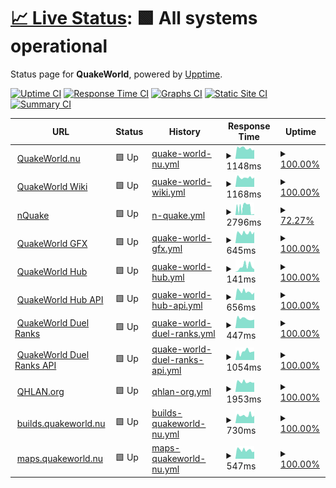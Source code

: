 # [📈 Live Status](https://status.quakeworld.nu): <!--live status--> **🟩 All systems operational**

Status page for **QuakeWorld**, powered by [Upptime](https://github.com/upptime/upptime).

[![Uptime CI](https://github.com/quakeworldnu/status.quakeworld.nu/workflows/Uptime%20CI/badge.svg)](https://github.com/quakeworldnu/status.quakeworld.nu/actions?query=workflow%3A%22Uptime+CI%22)
[![Response Time CI](https://github.com/quakeworldnu/status.quakeworld.nu/workflows/Response%20Time%20CI/badge.svg)](https://github.com/quakeworldnu/status.quakeworld.nu/actions?query=workflow%3A%22Response+Time+CI%22)
[![Graphs CI](https://github.com/quakeworldnu/status.quakeworld.nu/workflows/Graphs%20CI/badge.svg)](https://github.com/quakeworldnu/status.quakeworld.nu/actions?query=workflow%3A%22Graphs+CI%22)
[![Static Site CI](https://github.com/quakeworldnu/status.quakeworld.nu/workflows/Static%20Site%20CI/badge.svg)](https://github.com/quakeworldnu/status.quakeworld.nu/actions?query=workflow%3A%22Static+Site+CI%22)
[![Summary CI](https://github.com/quakeworldnu/status.quakeworld.nu/workflows/Summary%20CI/badge.svg)](https://github.com/quakeworldnu/status.quakeworld.nu/actions?query=workflow%3A%22Summary+CI%22)

<!--start: status pages-->
<!-- This summary is generated by Upptime (https://github.com/upptime/upptime) -->
<!-- Do not edit this manually, your changes will be overwritten -->
<!-- prettier-ignore -->
| URL | Status | History | Response Time | Uptime |
| --- | ------ | ------- | ------------- | ------ |
| <img alt="" src="https://icons.duckduckgo.com/ip3/www.quakeworld.nu.ico" height="13"> [QuakeWorld.nu](https://www.quakeworld.nu) | 🟩 Up | [quake-world-nu.yml](https://github.com/quakeworldnu/status.quakeworld.nu/commits/HEAD/history/quake-world-nu.yml) | <details><summary><img alt="Response time graph" src="./graphs/quake-world-nu/response-time-week.png" height="20"> 1148ms</summary><br><a href="https://status.quakeworld.nu/history/quake-world-nu"><img alt="Response time 1227" src="https://img.shields.io/endpoint?url=https%3A%2F%2Fraw.githubusercontent.com%2Fquakeworldnu%2Fstatus.quakeworld.nu%2FHEAD%2Fapi%2Fquake-world-nu%2Fresponse-time.json"></a><br><a href="https://status.quakeworld.nu/history/quake-world-nu"><img alt="24-hour response time 977" src="https://img.shields.io/endpoint?url=https%3A%2F%2Fraw.githubusercontent.com%2Fquakeworldnu%2Fstatus.quakeworld.nu%2FHEAD%2Fapi%2Fquake-world-nu%2Fresponse-time-day.json"></a><br><a href="https://status.quakeworld.nu/history/quake-world-nu"><img alt="7-day response time 1148" src="https://img.shields.io/endpoint?url=https%3A%2F%2Fraw.githubusercontent.com%2Fquakeworldnu%2Fstatus.quakeworld.nu%2FHEAD%2Fapi%2Fquake-world-nu%2Fresponse-time-week.json"></a><br><a href="https://status.quakeworld.nu/history/quake-world-nu"><img alt="30-day response time 1188" src="https://img.shields.io/endpoint?url=https%3A%2F%2Fraw.githubusercontent.com%2Fquakeworldnu%2Fstatus.quakeworld.nu%2FHEAD%2Fapi%2Fquake-world-nu%2Fresponse-time-month.json"></a><br><a href="https://status.quakeworld.nu/history/quake-world-nu"><img alt="1-year response time 1227" src="https://img.shields.io/endpoint?url=https%3A%2F%2Fraw.githubusercontent.com%2Fquakeworldnu%2Fstatus.quakeworld.nu%2FHEAD%2Fapi%2Fquake-world-nu%2Fresponse-time-year.json"></a></details> | <details><summary><a href="https://status.quakeworld.nu/history/quake-world-nu">100.00%</a></summary><a href="https://status.quakeworld.nu/history/quake-world-nu"><img alt="All-time uptime 100.00%" src="https://img.shields.io/endpoint?url=https%3A%2F%2Fraw.githubusercontent.com%2Fquakeworldnu%2Fstatus.quakeworld.nu%2FHEAD%2Fapi%2Fquake-world-nu%2Fuptime.json"></a><br><a href="https://status.quakeworld.nu/history/quake-world-nu"><img alt="24-hour uptime 100.00%" src="https://img.shields.io/endpoint?url=https%3A%2F%2Fraw.githubusercontent.com%2Fquakeworldnu%2Fstatus.quakeworld.nu%2FHEAD%2Fapi%2Fquake-world-nu%2Fuptime-day.json"></a><br><a href="https://status.quakeworld.nu/history/quake-world-nu"><img alt="7-day uptime 100.00%" src="https://img.shields.io/endpoint?url=https%3A%2F%2Fraw.githubusercontent.com%2Fquakeworldnu%2Fstatus.quakeworld.nu%2FHEAD%2Fapi%2Fquake-world-nu%2Fuptime-week.json"></a><br><a href="https://status.quakeworld.nu/history/quake-world-nu"><img alt="30-day uptime 100.00%" src="https://img.shields.io/endpoint?url=https%3A%2F%2Fraw.githubusercontent.com%2Fquakeworldnu%2Fstatus.quakeworld.nu%2FHEAD%2Fapi%2Fquake-world-nu%2Fuptime-month.json"></a><br><a href="https://status.quakeworld.nu/history/quake-world-nu"><img alt="1-year uptime 100.00%" src="https://img.shields.io/endpoint?url=https%3A%2F%2Fraw.githubusercontent.com%2Fquakeworldnu%2Fstatus.quakeworld.nu%2FHEAD%2Fapi%2Fquake-world-nu%2Fuptime-year.json"></a></details>
| <img alt="" src="https://icons.duckduckgo.com/ip3/www.quakeworld.nu.ico" height="13"> [QuakeWorld Wiki](https://www.quakeworld.nu/wiki/Overview) | 🟩 Up | [quake-world-wiki.yml](https://github.com/quakeworldnu/status.quakeworld.nu/commits/HEAD/history/quake-world-wiki.yml) | <details><summary><img alt="Response time graph" src="./graphs/quake-world-wiki/response-time-week.png" height="20"> 1168ms</summary><br><a href="https://status.quakeworld.nu/history/quake-world-wiki"><img alt="Response time 1114" src="https://img.shields.io/endpoint?url=https%3A%2F%2Fraw.githubusercontent.com%2Fquakeworldnu%2Fstatus.quakeworld.nu%2FHEAD%2Fapi%2Fquake-world-wiki%2Fresponse-time.json"></a><br><a href="https://status.quakeworld.nu/history/quake-world-wiki"><img alt="24-hour response time 1182" src="https://img.shields.io/endpoint?url=https%3A%2F%2Fraw.githubusercontent.com%2Fquakeworldnu%2Fstatus.quakeworld.nu%2FHEAD%2Fapi%2Fquake-world-wiki%2Fresponse-time-day.json"></a><br><a href="https://status.quakeworld.nu/history/quake-world-wiki"><img alt="7-day response time 1168" src="https://img.shields.io/endpoint?url=https%3A%2F%2Fraw.githubusercontent.com%2Fquakeworldnu%2Fstatus.quakeworld.nu%2FHEAD%2Fapi%2Fquake-world-wiki%2Fresponse-time-week.json"></a><br><a href="https://status.quakeworld.nu/history/quake-world-wiki"><img alt="30-day response time 1110" src="https://img.shields.io/endpoint?url=https%3A%2F%2Fraw.githubusercontent.com%2Fquakeworldnu%2Fstatus.quakeworld.nu%2FHEAD%2Fapi%2Fquake-world-wiki%2Fresponse-time-month.json"></a><br><a href="https://status.quakeworld.nu/history/quake-world-wiki"><img alt="1-year response time 1114" src="https://img.shields.io/endpoint?url=https%3A%2F%2Fraw.githubusercontent.com%2Fquakeworldnu%2Fstatus.quakeworld.nu%2FHEAD%2Fapi%2Fquake-world-wiki%2Fresponse-time-year.json"></a></details> | <details><summary><a href="https://status.quakeworld.nu/history/quake-world-wiki">100.00%</a></summary><a href="https://status.quakeworld.nu/history/quake-world-wiki"><img alt="All-time uptime 100.00%" src="https://img.shields.io/endpoint?url=https%3A%2F%2Fraw.githubusercontent.com%2Fquakeworldnu%2Fstatus.quakeworld.nu%2FHEAD%2Fapi%2Fquake-world-wiki%2Fuptime.json"></a><br><a href="https://status.quakeworld.nu/history/quake-world-wiki"><img alt="24-hour uptime 100.00%" src="https://img.shields.io/endpoint?url=https%3A%2F%2Fraw.githubusercontent.com%2Fquakeworldnu%2Fstatus.quakeworld.nu%2FHEAD%2Fapi%2Fquake-world-wiki%2Fuptime-day.json"></a><br><a href="https://status.quakeworld.nu/history/quake-world-wiki"><img alt="7-day uptime 100.00%" src="https://img.shields.io/endpoint?url=https%3A%2F%2Fraw.githubusercontent.com%2Fquakeworldnu%2Fstatus.quakeworld.nu%2FHEAD%2Fapi%2Fquake-world-wiki%2Fuptime-week.json"></a><br><a href="https://status.quakeworld.nu/history/quake-world-wiki"><img alt="30-day uptime 100.00%" src="https://img.shields.io/endpoint?url=https%3A%2F%2Fraw.githubusercontent.com%2Fquakeworldnu%2Fstatus.quakeworld.nu%2FHEAD%2Fapi%2Fquake-world-wiki%2Fuptime-month.json"></a><br><a href="https://status.quakeworld.nu/history/quake-world-wiki"><img alt="1-year uptime 100.00%" src="https://img.shields.io/endpoint?url=https%3A%2F%2Fraw.githubusercontent.com%2Fquakeworldnu%2Fstatus.quakeworld.nu%2FHEAD%2Fapi%2Fquake-world-wiki%2Fuptime-year.json"></a></details>
| <img alt="" src="https://icons.duckduckgo.com/ip3/www.nquake.com.ico" height="13"> [nQuake](https://www.nquake.com) | 🟩 Up | [n-quake.yml](https://github.com/quakeworldnu/status.quakeworld.nu/commits/HEAD/history/n-quake.yml) | <details><summary><img alt="Response time graph" src="./graphs/n-quake/response-time-week.png" height="20"> 2796ms</summary><br><a href="https://status.quakeworld.nu/history/n-quake"><img alt="Response time 2796" src="https://img.shields.io/endpoint?url=https%3A%2F%2Fraw.githubusercontent.com%2Fquakeworldnu%2Fstatus.quakeworld.nu%2FHEAD%2Fapi%2Fn-quake%2Fresponse-time.json"></a><br><a href="https://status.quakeworld.nu/history/n-quake"><img alt="24-hour response time 2218" src="https://img.shields.io/endpoint?url=https%3A%2F%2Fraw.githubusercontent.com%2Fquakeworldnu%2Fstatus.quakeworld.nu%2FHEAD%2Fapi%2Fn-quake%2Fresponse-time-day.json"></a><br><a href="https://status.quakeworld.nu/history/n-quake"><img alt="7-day response time 2796" src="https://img.shields.io/endpoint?url=https%3A%2F%2Fraw.githubusercontent.com%2Fquakeworldnu%2Fstatus.quakeworld.nu%2FHEAD%2Fapi%2Fn-quake%2Fresponse-time-week.json"></a><br><a href="https://status.quakeworld.nu/history/n-quake"><img alt="30-day response time 2796" src="https://img.shields.io/endpoint?url=https%3A%2F%2Fraw.githubusercontent.com%2Fquakeworldnu%2Fstatus.quakeworld.nu%2FHEAD%2Fapi%2Fn-quake%2Fresponse-time-month.json"></a><br><a href="https://status.quakeworld.nu/history/n-quake"><img alt="1-year response time 2796" src="https://img.shields.io/endpoint?url=https%3A%2F%2Fraw.githubusercontent.com%2Fquakeworldnu%2Fstatus.quakeworld.nu%2FHEAD%2Fapi%2Fn-quake%2Fresponse-time-year.json"></a></details> | <details><summary><a href="https://status.quakeworld.nu/history/n-quake">72.27%</a></summary><a href="https://status.quakeworld.nu/history/n-quake"><img alt="All-time uptime 72.27%" src="https://img.shields.io/endpoint?url=https%3A%2F%2Fraw.githubusercontent.com%2Fquakeworldnu%2Fstatus.quakeworld.nu%2FHEAD%2Fapi%2Fn-quake%2Fuptime.json"></a><br><a href="https://status.quakeworld.nu/history/n-quake"><img alt="24-hour uptime 74.49%" src="https://img.shields.io/endpoint?url=https%3A%2F%2Fraw.githubusercontent.com%2Fquakeworldnu%2Fstatus.quakeworld.nu%2FHEAD%2Fapi%2Fn-quake%2Fuptime-day.json"></a><br><a href="https://status.quakeworld.nu/history/n-quake"><img alt="7-day uptime 72.27%" src="https://img.shields.io/endpoint?url=https%3A%2F%2Fraw.githubusercontent.com%2Fquakeworldnu%2Fstatus.quakeworld.nu%2FHEAD%2Fapi%2Fn-quake%2Fuptime-week.json"></a><br><a href="https://status.quakeworld.nu/history/n-quake"><img alt="30-day uptime 72.27%" src="https://img.shields.io/endpoint?url=https%3A%2F%2Fraw.githubusercontent.com%2Fquakeworldnu%2Fstatus.quakeworld.nu%2FHEAD%2Fapi%2Fn-quake%2Fuptime-month.json"></a><br><a href="https://status.quakeworld.nu/history/n-quake"><img alt="1-year uptime 72.27%" src="https://img.shields.io/endpoint?url=https%3A%2F%2Fraw.githubusercontent.com%2Fquakeworldnu%2Fstatus.quakeworld.nu%2FHEAD%2Fapi%2Fn-quake%2Fuptime-year.json"></a></details>
| <img alt="" src="https://icons.duckduckgo.com/ip3/gfx.quakeworld.nu.ico" height="13"> [QuakeWorld GFX](https://gfx.quakeworld.nu) | 🟩 Up | [quake-world-gfx.yml](https://github.com/quakeworldnu/status.quakeworld.nu/commits/HEAD/history/quake-world-gfx.yml) | <details><summary><img alt="Response time graph" src="./graphs/quake-world-gfx/response-time-week.png" height="20"> 645ms</summary><br><a href="https://status.quakeworld.nu/history/quake-world-gfx"><img alt="Response time 666" src="https://img.shields.io/endpoint?url=https%3A%2F%2Fraw.githubusercontent.com%2Fquakeworldnu%2Fstatus.quakeworld.nu%2FHEAD%2Fapi%2Fquake-world-gfx%2Fresponse-time.json"></a><br><a href="https://status.quakeworld.nu/history/quake-world-gfx"><img alt="24-hour response time 707" src="https://img.shields.io/endpoint?url=https%3A%2F%2Fraw.githubusercontent.com%2Fquakeworldnu%2Fstatus.quakeworld.nu%2FHEAD%2Fapi%2Fquake-world-gfx%2Fresponse-time-day.json"></a><br><a href="https://status.quakeworld.nu/history/quake-world-gfx"><img alt="7-day response time 645" src="https://img.shields.io/endpoint?url=https%3A%2F%2Fraw.githubusercontent.com%2Fquakeworldnu%2Fstatus.quakeworld.nu%2FHEAD%2Fapi%2Fquake-world-gfx%2Fresponse-time-week.json"></a><br><a href="https://status.quakeworld.nu/history/quake-world-gfx"><img alt="30-day response time 634" src="https://img.shields.io/endpoint?url=https%3A%2F%2Fraw.githubusercontent.com%2Fquakeworldnu%2Fstatus.quakeworld.nu%2FHEAD%2Fapi%2Fquake-world-gfx%2Fresponse-time-month.json"></a><br><a href="https://status.quakeworld.nu/history/quake-world-gfx"><img alt="1-year response time 666" src="https://img.shields.io/endpoint?url=https%3A%2F%2Fraw.githubusercontent.com%2Fquakeworldnu%2Fstatus.quakeworld.nu%2FHEAD%2Fapi%2Fquake-world-gfx%2Fresponse-time-year.json"></a></details> | <details><summary><a href="https://status.quakeworld.nu/history/quake-world-gfx">100.00%</a></summary><a href="https://status.quakeworld.nu/history/quake-world-gfx"><img alt="All-time uptime 100.00%" src="https://img.shields.io/endpoint?url=https%3A%2F%2Fraw.githubusercontent.com%2Fquakeworldnu%2Fstatus.quakeworld.nu%2FHEAD%2Fapi%2Fquake-world-gfx%2Fuptime.json"></a><br><a href="https://status.quakeworld.nu/history/quake-world-gfx"><img alt="24-hour uptime 100.00%" src="https://img.shields.io/endpoint?url=https%3A%2F%2Fraw.githubusercontent.com%2Fquakeworldnu%2Fstatus.quakeworld.nu%2FHEAD%2Fapi%2Fquake-world-gfx%2Fuptime-day.json"></a><br><a href="https://status.quakeworld.nu/history/quake-world-gfx"><img alt="7-day uptime 100.00%" src="https://img.shields.io/endpoint?url=https%3A%2F%2Fraw.githubusercontent.com%2Fquakeworldnu%2Fstatus.quakeworld.nu%2FHEAD%2Fapi%2Fquake-world-gfx%2Fuptime-week.json"></a><br><a href="https://status.quakeworld.nu/history/quake-world-gfx"><img alt="30-day uptime 100.00%" src="https://img.shields.io/endpoint?url=https%3A%2F%2Fraw.githubusercontent.com%2Fquakeworldnu%2Fstatus.quakeworld.nu%2FHEAD%2Fapi%2Fquake-world-gfx%2Fuptime-month.json"></a><br><a href="https://status.quakeworld.nu/history/quake-world-gfx"><img alt="1-year uptime 100.00%" src="https://img.shields.io/endpoint?url=https%3A%2F%2Fraw.githubusercontent.com%2Fquakeworldnu%2Fstatus.quakeworld.nu%2FHEAD%2Fapi%2Fquake-world-gfx%2Fuptime-year.json"></a></details>
| <img alt="" src="https://icons.duckduckgo.com/ip3/hub.quakeworld.nu.ico" height="13"> [QuakeWorld Hub](https://hub.quakeworld.nu) | 🟩 Up | [quake-world-hub.yml](https://github.com/quakeworldnu/status.quakeworld.nu/commits/HEAD/history/quake-world-hub.yml) | <details><summary><img alt="Response time graph" src="./graphs/quake-world-hub/response-time-week.png" height="20"> 141ms</summary><br><a href="https://status.quakeworld.nu/history/quake-world-hub"><img alt="Response time 131" src="https://img.shields.io/endpoint?url=https%3A%2F%2Fraw.githubusercontent.com%2Fquakeworldnu%2Fstatus.quakeworld.nu%2FHEAD%2Fapi%2Fquake-world-hub%2Fresponse-time.json"></a><br><a href="https://status.quakeworld.nu/history/quake-world-hub"><img alt="24-hour response time 68" src="https://img.shields.io/endpoint?url=https%3A%2F%2Fraw.githubusercontent.com%2Fquakeworldnu%2Fstatus.quakeworld.nu%2FHEAD%2Fapi%2Fquake-world-hub%2Fresponse-time-day.json"></a><br><a href="https://status.quakeworld.nu/history/quake-world-hub"><img alt="7-day response time 141" src="https://img.shields.io/endpoint?url=https%3A%2F%2Fraw.githubusercontent.com%2Fquakeworldnu%2Fstatus.quakeworld.nu%2FHEAD%2Fapi%2Fquake-world-hub%2Fresponse-time-week.json"></a><br><a href="https://status.quakeworld.nu/history/quake-world-hub"><img alt="30-day response time 135" src="https://img.shields.io/endpoint?url=https%3A%2F%2Fraw.githubusercontent.com%2Fquakeworldnu%2Fstatus.quakeworld.nu%2FHEAD%2Fapi%2Fquake-world-hub%2Fresponse-time-month.json"></a><br><a href="https://status.quakeworld.nu/history/quake-world-hub"><img alt="1-year response time 131" src="https://img.shields.io/endpoint?url=https%3A%2F%2Fraw.githubusercontent.com%2Fquakeworldnu%2Fstatus.quakeworld.nu%2FHEAD%2Fapi%2Fquake-world-hub%2Fresponse-time-year.json"></a></details> | <details><summary><a href="https://status.quakeworld.nu/history/quake-world-hub">100.00%</a></summary><a href="https://status.quakeworld.nu/history/quake-world-hub"><img alt="All-time uptime 100.00%" src="https://img.shields.io/endpoint?url=https%3A%2F%2Fraw.githubusercontent.com%2Fquakeworldnu%2Fstatus.quakeworld.nu%2FHEAD%2Fapi%2Fquake-world-hub%2Fuptime.json"></a><br><a href="https://status.quakeworld.nu/history/quake-world-hub"><img alt="24-hour uptime 100.00%" src="https://img.shields.io/endpoint?url=https%3A%2F%2Fraw.githubusercontent.com%2Fquakeworldnu%2Fstatus.quakeworld.nu%2FHEAD%2Fapi%2Fquake-world-hub%2Fuptime-day.json"></a><br><a href="https://status.quakeworld.nu/history/quake-world-hub"><img alt="7-day uptime 100.00%" src="https://img.shields.io/endpoint?url=https%3A%2F%2Fraw.githubusercontent.com%2Fquakeworldnu%2Fstatus.quakeworld.nu%2FHEAD%2Fapi%2Fquake-world-hub%2Fuptime-week.json"></a><br><a href="https://status.quakeworld.nu/history/quake-world-hub"><img alt="30-day uptime 100.00%" src="https://img.shields.io/endpoint?url=https%3A%2F%2Fraw.githubusercontent.com%2Fquakeworldnu%2Fstatus.quakeworld.nu%2FHEAD%2Fapi%2Fquake-world-hub%2Fuptime-month.json"></a><br><a href="https://status.quakeworld.nu/history/quake-world-hub"><img alt="1-year uptime 100.00%" src="https://img.shields.io/endpoint?url=https%3A%2F%2Fraw.githubusercontent.com%2Fquakeworldnu%2Fstatus.quakeworld.nu%2FHEAD%2Fapi%2Fquake-world-hub%2Fuptime-year.json"></a></details>
| <img alt="" src="https://icons.duckduckgo.com/ip3/hubapi.quakeworld.nu.ico" height="13"> [QuakeWorld Hub API](https://hubapi.quakeworld.nu/v2/servers/mvdsv) | 🟩 Up | [quake-world-hub-api.yml](https://github.com/quakeworldnu/status.quakeworld.nu/commits/HEAD/history/quake-world-hub-api.yml) | <details><summary><img alt="Response time graph" src="./graphs/quake-world-hub-api/response-time-week.png" height="20"> 656ms</summary><br><a href="https://status.quakeworld.nu/history/quake-world-hub-api"><img alt="Response time 718" src="https://img.shields.io/endpoint?url=https%3A%2F%2Fraw.githubusercontent.com%2Fquakeworldnu%2Fstatus.quakeworld.nu%2FHEAD%2Fapi%2Fquake-world-hub-api%2Fresponse-time.json"></a><br><a href="https://status.quakeworld.nu/history/quake-world-hub-api"><img alt="24-hour response time 580" src="https://img.shields.io/endpoint?url=https%3A%2F%2Fraw.githubusercontent.com%2Fquakeworldnu%2Fstatus.quakeworld.nu%2FHEAD%2Fapi%2Fquake-world-hub-api%2Fresponse-time-day.json"></a><br><a href="https://status.quakeworld.nu/history/quake-world-hub-api"><img alt="7-day response time 656" src="https://img.shields.io/endpoint?url=https%3A%2F%2Fraw.githubusercontent.com%2Fquakeworldnu%2Fstatus.quakeworld.nu%2FHEAD%2Fapi%2Fquake-world-hub-api%2Fresponse-time-week.json"></a><br><a href="https://status.quakeworld.nu/history/quake-world-hub-api"><img alt="30-day response time 667" src="https://img.shields.io/endpoint?url=https%3A%2F%2Fraw.githubusercontent.com%2Fquakeworldnu%2Fstatus.quakeworld.nu%2FHEAD%2Fapi%2Fquake-world-hub-api%2Fresponse-time-month.json"></a><br><a href="https://status.quakeworld.nu/history/quake-world-hub-api"><img alt="1-year response time 718" src="https://img.shields.io/endpoint?url=https%3A%2F%2Fraw.githubusercontent.com%2Fquakeworldnu%2Fstatus.quakeworld.nu%2FHEAD%2Fapi%2Fquake-world-hub-api%2Fresponse-time-year.json"></a></details> | <details><summary><a href="https://status.quakeworld.nu/history/quake-world-hub-api">100.00%</a></summary><a href="https://status.quakeworld.nu/history/quake-world-hub-api"><img alt="All-time uptime 99.95%" src="https://img.shields.io/endpoint?url=https%3A%2F%2Fraw.githubusercontent.com%2Fquakeworldnu%2Fstatus.quakeworld.nu%2FHEAD%2Fapi%2Fquake-world-hub-api%2Fuptime.json"></a><br><a href="https://status.quakeworld.nu/history/quake-world-hub-api"><img alt="24-hour uptime 100.00%" src="https://img.shields.io/endpoint?url=https%3A%2F%2Fraw.githubusercontent.com%2Fquakeworldnu%2Fstatus.quakeworld.nu%2FHEAD%2Fapi%2Fquake-world-hub-api%2Fuptime-day.json"></a><br><a href="https://status.quakeworld.nu/history/quake-world-hub-api"><img alt="7-day uptime 100.00%" src="https://img.shields.io/endpoint?url=https%3A%2F%2Fraw.githubusercontent.com%2Fquakeworldnu%2Fstatus.quakeworld.nu%2FHEAD%2Fapi%2Fquake-world-hub-api%2Fuptime-week.json"></a><br><a href="https://status.quakeworld.nu/history/quake-world-hub-api"><img alt="30-day uptime 100.00%" src="https://img.shields.io/endpoint?url=https%3A%2F%2Fraw.githubusercontent.com%2Fquakeworldnu%2Fstatus.quakeworld.nu%2FHEAD%2Fapi%2Fquake-world-hub-api%2Fuptime-month.json"></a><br><a href="https://status.quakeworld.nu/history/quake-world-hub-api"><img alt="1-year uptime 99.95%" src="https://img.shields.io/endpoint?url=https%3A%2F%2Fraw.githubusercontent.com%2Fquakeworldnu%2Fstatus.quakeworld.nu%2FHEAD%2Fapi%2Fquake-world-hub-api%2Fuptime-year.json"></a></details>
| <img alt="" src="https://icons.duckduckgo.com/ip3/www.qwranks.com.ico" height="13"> [QuakeWorld Duel Ranks](https://www.qwranks.com) | 🟩 Up | [quake-world-duel-ranks.yml](https://github.com/quakeworldnu/status.quakeworld.nu/commits/HEAD/history/quake-world-duel-ranks.yml) | <details><summary><img alt="Response time graph" src="./graphs/quake-world-duel-ranks/response-time-week.png" height="20"> 447ms</summary><br><a href="https://status.quakeworld.nu/history/quake-world-duel-ranks"><img alt="Response time 477" src="https://img.shields.io/endpoint?url=https%3A%2F%2Fraw.githubusercontent.com%2Fquakeworldnu%2Fstatus.quakeworld.nu%2FHEAD%2Fapi%2Fquake-world-duel-ranks%2Fresponse-time.json"></a><br><a href="https://status.quakeworld.nu/history/quake-world-duel-ranks"><img alt="24-hour response time 400" src="https://img.shields.io/endpoint?url=https%3A%2F%2Fraw.githubusercontent.com%2Fquakeworldnu%2Fstatus.quakeworld.nu%2FHEAD%2Fapi%2Fquake-world-duel-ranks%2Fresponse-time-day.json"></a><br><a href="https://status.quakeworld.nu/history/quake-world-duel-ranks"><img alt="7-day response time 447" src="https://img.shields.io/endpoint?url=https%3A%2F%2Fraw.githubusercontent.com%2Fquakeworldnu%2Fstatus.quakeworld.nu%2FHEAD%2Fapi%2Fquake-world-duel-ranks%2Fresponse-time-week.json"></a><br><a href="https://status.quakeworld.nu/history/quake-world-duel-ranks"><img alt="30-day response time 465" src="https://img.shields.io/endpoint?url=https%3A%2F%2Fraw.githubusercontent.com%2Fquakeworldnu%2Fstatus.quakeworld.nu%2FHEAD%2Fapi%2Fquake-world-duel-ranks%2Fresponse-time-month.json"></a><br><a href="https://status.quakeworld.nu/history/quake-world-duel-ranks"><img alt="1-year response time 477" src="https://img.shields.io/endpoint?url=https%3A%2F%2Fraw.githubusercontent.com%2Fquakeworldnu%2Fstatus.quakeworld.nu%2FHEAD%2Fapi%2Fquake-world-duel-ranks%2Fresponse-time-year.json"></a></details> | <details><summary><a href="https://status.quakeworld.nu/history/quake-world-duel-ranks">100.00%</a></summary><a href="https://status.quakeworld.nu/history/quake-world-duel-ranks"><img alt="All-time uptime 99.95%" src="https://img.shields.io/endpoint?url=https%3A%2F%2Fraw.githubusercontent.com%2Fquakeworldnu%2Fstatus.quakeworld.nu%2FHEAD%2Fapi%2Fquake-world-duel-ranks%2Fuptime.json"></a><br><a href="https://status.quakeworld.nu/history/quake-world-duel-ranks"><img alt="24-hour uptime 100.00%" src="https://img.shields.io/endpoint?url=https%3A%2F%2Fraw.githubusercontent.com%2Fquakeworldnu%2Fstatus.quakeworld.nu%2FHEAD%2Fapi%2Fquake-world-duel-ranks%2Fuptime-day.json"></a><br><a href="https://status.quakeworld.nu/history/quake-world-duel-ranks"><img alt="7-day uptime 100.00%" src="https://img.shields.io/endpoint?url=https%3A%2F%2Fraw.githubusercontent.com%2Fquakeworldnu%2Fstatus.quakeworld.nu%2FHEAD%2Fapi%2Fquake-world-duel-ranks%2Fuptime-week.json"></a><br><a href="https://status.quakeworld.nu/history/quake-world-duel-ranks"><img alt="30-day uptime 100.00%" src="https://img.shields.io/endpoint?url=https%3A%2F%2Fraw.githubusercontent.com%2Fquakeworldnu%2Fstatus.quakeworld.nu%2FHEAD%2Fapi%2Fquake-world-duel-ranks%2Fuptime-month.json"></a><br><a href="https://status.quakeworld.nu/history/quake-world-duel-ranks"><img alt="1-year uptime 99.95%" src="https://img.shields.io/endpoint?url=https%3A%2F%2Fraw.githubusercontent.com%2Fquakeworldnu%2Fstatus.quakeworld.nu%2FHEAD%2Fapi%2Fquake-world-duel-ranks%2Fuptime-year.json"></a></details>
| <img alt="" src="https://icons.duckduckgo.com/ip3/backend.qwranks.com.ico" height="13"> [QuakeWorld Duel Ranks API](https://backend.qwranks.com/matches/0) | 🟩 Up | [quake-world-duel-ranks-api.yml](https://github.com/quakeworldnu/status.quakeworld.nu/commits/HEAD/history/quake-world-duel-ranks-api.yml) | <details><summary><img alt="Response time graph" src="./graphs/quake-world-duel-ranks-api/response-time-week.png" height="20"> 1054ms</summary><br><a href="https://status.quakeworld.nu/history/quake-world-duel-ranks-api"><img alt="Response time 1120" src="https://img.shields.io/endpoint?url=https%3A%2F%2Fraw.githubusercontent.com%2Fquakeworldnu%2Fstatus.quakeworld.nu%2FHEAD%2Fapi%2Fquake-world-duel-ranks-api%2Fresponse-time.json"></a><br><a href="https://status.quakeworld.nu/history/quake-world-duel-ranks-api"><img alt="24-hour response time 1082" src="https://img.shields.io/endpoint?url=https%3A%2F%2Fraw.githubusercontent.com%2Fquakeworldnu%2Fstatus.quakeworld.nu%2FHEAD%2Fapi%2Fquake-world-duel-ranks-api%2Fresponse-time-day.json"></a><br><a href="https://status.quakeworld.nu/history/quake-world-duel-ranks-api"><img alt="7-day response time 1054" src="https://img.shields.io/endpoint?url=https%3A%2F%2Fraw.githubusercontent.com%2Fquakeworldnu%2Fstatus.quakeworld.nu%2FHEAD%2Fapi%2Fquake-world-duel-ranks-api%2Fresponse-time-week.json"></a><br><a href="https://status.quakeworld.nu/history/quake-world-duel-ranks-api"><img alt="30-day response time 1263" src="https://img.shields.io/endpoint?url=https%3A%2F%2Fraw.githubusercontent.com%2Fquakeworldnu%2Fstatus.quakeworld.nu%2FHEAD%2Fapi%2Fquake-world-duel-ranks-api%2Fresponse-time-month.json"></a><br><a href="https://status.quakeworld.nu/history/quake-world-duel-ranks-api"><img alt="1-year response time 1120" src="https://img.shields.io/endpoint?url=https%3A%2F%2Fraw.githubusercontent.com%2Fquakeworldnu%2Fstatus.quakeworld.nu%2FHEAD%2Fapi%2Fquake-world-duel-ranks-api%2Fresponse-time-year.json"></a></details> | <details><summary><a href="https://status.quakeworld.nu/history/quake-world-duel-ranks-api">100.00%</a></summary><a href="https://status.quakeworld.nu/history/quake-world-duel-ranks-api"><img alt="All-time uptime 99.95%" src="https://img.shields.io/endpoint?url=https%3A%2F%2Fraw.githubusercontent.com%2Fquakeworldnu%2Fstatus.quakeworld.nu%2FHEAD%2Fapi%2Fquake-world-duel-ranks-api%2Fuptime.json"></a><br><a href="https://status.quakeworld.nu/history/quake-world-duel-ranks-api"><img alt="24-hour uptime 100.00%" src="https://img.shields.io/endpoint?url=https%3A%2F%2Fraw.githubusercontent.com%2Fquakeworldnu%2Fstatus.quakeworld.nu%2FHEAD%2Fapi%2Fquake-world-duel-ranks-api%2Fuptime-day.json"></a><br><a href="https://status.quakeworld.nu/history/quake-world-duel-ranks-api"><img alt="7-day uptime 100.00%" src="https://img.shields.io/endpoint?url=https%3A%2F%2Fraw.githubusercontent.com%2Fquakeworldnu%2Fstatus.quakeworld.nu%2FHEAD%2Fapi%2Fquake-world-duel-ranks-api%2Fuptime-week.json"></a><br><a href="https://status.quakeworld.nu/history/quake-world-duel-ranks-api"><img alt="30-day uptime 100.00%" src="https://img.shields.io/endpoint?url=https%3A%2F%2Fraw.githubusercontent.com%2Fquakeworldnu%2Fstatus.quakeworld.nu%2FHEAD%2Fapi%2Fquake-world-duel-ranks-api%2Fuptime-month.json"></a><br><a href="https://status.quakeworld.nu/history/quake-world-duel-ranks-api"><img alt="1-year uptime 99.95%" src="https://img.shields.io/endpoint?url=https%3A%2F%2Fraw.githubusercontent.com%2Fquakeworldnu%2Fstatus.quakeworld.nu%2FHEAD%2Fapi%2Fquake-world-duel-ranks-api%2Fuptime-year.json"></a></details>
| <img alt="" src="https://icons.duckduckgo.com/ip3/www.qhlan.org.ico" height="13"> [QHLAN.org](https://www.qhlan.org) | 🟩 Up | [qhlan-org.yml](https://github.com/quakeworldnu/status.quakeworld.nu/commits/HEAD/history/qhlan-org.yml) | <details><summary><img alt="Response time graph" src="./graphs/qhlan-org/response-time-week.png" height="20"> 1953ms</summary><br><a href="https://status.quakeworld.nu/history/qhlan-org"><img alt="Response time 2001" src="https://img.shields.io/endpoint?url=https%3A%2F%2Fraw.githubusercontent.com%2Fquakeworldnu%2Fstatus.quakeworld.nu%2FHEAD%2Fapi%2Fqhlan-org%2Fresponse-time.json"></a><br><a href="https://status.quakeworld.nu/history/qhlan-org"><img alt="24-hour response time 1837" src="https://img.shields.io/endpoint?url=https%3A%2F%2Fraw.githubusercontent.com%2Fquakeworldnu%2Fstatus.quakeworld.nu%2FHEAD%2Fapi%2Fqhlan-org%2Fresponse-time-day.json"></a><br><a href="https://status.quakeworld.nu/history/qhlan-org"><img alt="7-day response time 1953" src="https://img.shields.io/endpoint?url=https%3A%2F%2Fraw.githubusercontent.com%2Fquakeworldnu%2Fstatus.quakeworld.nu%2FHEAD%2Fapi%2Fqhlan-org%2Fresponse-time-week.json"></a><br><a href="https://status.quakeworld.nu/history/qhlan-org"><img alt="30-day response time 1919" src="https://img.shields.io/endpoint?url=https%3A%2F%2Fraw.githubusercontent.com%2Fquakeworldnu%2Fstatus.quakeworld.nu%2FHEAD%2Fapi%2Fqhlan-org%2Fresponse-time-month.json"></a><br><a href="https://status.quakeworld.nu/history/qhlan-org"><img alt="1-year response time 2001" src="https://img.shields.io/endpoint?url=https%3A%2F%2Fraw.githubusercontent.com%2Fquakeworldnu%2Fstatus.quakeworld.nu%2FHEAD%2Fapi%2Fqhlan-org%2Fresponse-time-year.json"></a></details> | <details><summary><a href="https://status.quakeworld.nu/history/qhlan-org">100.00%</a></summary><a href="https://status.quakeworld.nu/history/qhlan-org"><img alt="All-time uptime 100.00%" src="https://img.shields.io/endpoint?url=https%3A%2F%2Fraw.githubusercontent.com%2Fquakeworldnu%2Fstatus.quakeworld.nu%2FHEAD%2Fapi%2Fqhlan-org%2Fuptime.json"></a><br><a href="https://status.quakeworld.nu/history/qhlan-org"><img alt="24-hour uptime 100.00%" src="https://img.shields.io/endpoint?url=https%3A%2F%2Fraw.githubusercontent.com%2Fquakeworldnu%2Fstatus.quakeworld.nu%2FHEAD%2Fapi%2Fqhlan-org%2Fuptime-day.json"></a><br><a href="https://status.quakeworld.nu/history/qhlan-org"><img alt="7-day uptime 100.00%" src="https://img.shields.io/endpoint?url=https%3A%2F%2Fraw.githubusercontent.com%2Fquakeworldnu%2Fstatus.quakeworld.nu%2FHEAD%2Fapi%2Fqhlan-org%2Fuptime-week.json"></a><br><a href="https://status.quakeworld.nu/history/qhlan-org"><img alt="30-day uptime 100.00%" src="https://img.shields.io/endpoint?url=https%3A%2F%2Fraw.githubusercontent.com%2Fquakeworldnu%2Fstatus.quakeworld.nu%2FHEAD%2Fapi%2Fqhlan-org%2Fuptime-month.json"></a><br><a href="https://status.quakeworld.nu/history/qhlan-org"><img alt="1-year uptime 100.00%" src="https://img.shields.io/endpoint?url=https%3A%2F%2Fraw.githubusercontent.com%2Fquakeworldnu%2Fstatus.quakeworld.nu%2FHEAD%2Fapi%2Fqhlan-org%2Fuptime-year.json"></a></details>
| <img alt="" src="https://icons.duckduckgo.com/ip3/builds.quakeworld.nu.ico" height="13"> [builds.quakeworld.nu](https://builds.quakeworld.nu) | 🟩 Up | [builds-quakeworld-nu.yml](https://github.com/quakeworldnu/status.quakeworld.nu/commits/HEAD/history/builds-quakeworld-nu.yml) | <details><summary><img alt="Response time graph" src="./graphs/builds-quakeworld-nu/response-time-week.png" height="20"> 730ms</summary><br><a href="https://status.quakeworld.nu/history/builds-quakeworld-nu"><img alt="Response time 744" src="https://img.shields.io/endpoint?url=https%3A%2F%2Fraw.githubusercontent.com%2Fquakeworldnu%2Fstatus.quakeworld.nu%2FHEAD%2Fapi%2Fbuilds-quakeworld-nu%2Fresponse-time.json"></a><br><a href="https://status.quakeworld.nu/history/builds-quakeworld-nu"><img alt="24-hour response time 694" src="https://img.shields.io/endpoint?url=https%3A%2F%2Fraw.githubusercontent.com%2Fquakeworldnu%2Fstatus.quakeworld.nu%2FHEAD%2Fapi%2Fbuilds-quakeworld-nu%2Fresponse-time-day.json"></a><br><a href="https://status.quakeworld.nu/history/builds-quakeworld-nu"><img alt="7-day response time 730" src="https://img.shields.io/endpoint?url=https%3A%2F%2Fraw.githubusercontent.com%2Fquakeworldnu%2Fstatus.quakeworld.nu%2FHEAD%2Fapi%2Fbuilds-quakeworld-nu%2Fresponse-time-week.json"></a><br><a href="https://status.quakeworld.nu/history/builds-quakeworld-nu"><img alt="30-day response time 717" src="https://img.shields.io/endpoint?url=https%3A%2F%2Fraw.githubusercontent.com%2Fquakeworldnu%2Fstatus.quakeworld.nu%2FHEAD%2Fapi%2Fbuilds-quakeworld-nu%2Fresponse-time-month.json"></a><br><a href="https://status.quakeworld.nu/history/builds-quakeworld-nu"><img alt="1-year response time 744" src="https://img.shields.io/endpoint?url=https%3A%2F%2Fraw.githubusercontent.com%2Fquakeworldnu%2Fstatus.quakeworld.nu%2FHEAD%2Fapi%2Fbuilds-quakeworld-nu%2Fresponse-time-year.json"></a></details> | <details><summary><a href="https://status.quakeworld.nu/history/builds-quakeworld-nu">100.00%</a></summary><a href="https://status.quakeworld.nu/history/builds-quakeworld-nu"><img alt="All-time uptime 100.00%" src="https://img.shields.io/endpoint?url=https%3A%2F%2Fraw.githubusercontent.com%2Fquakeworldnu%2Fstatus.quakeworld.nu%2FHEAD%2Fapi%2Fbuilds-quakeworld-nu%2Fuptime.json"></a><br><a href="https://status.quakeworld.nu/history/builds-quakeworld-nu"><img alt="24-hour uptime 100.00%" src="https://img.shields.io/endpoint?url=https%3A%2F%2Fraw.githubusercontent.com%2Fquakeworldnu%2Fstatus.quakeworld.nu%2FHEAD%2Fapi%2Fbuilds-quakeworld-nu%2Fuptime-day.json"></a><br><a href="https://status.quakeworld.nu/history/builds-quakeworld-nu"><img alt="7-day uptime 100.00%" src="https://img.shields.io/endpoint?url=https%3A%2F%2Fraw.githubusercontent.com%2Fquakeworldnu%2Fstatus.quakeworld.nu%2FHEAD%2Fapi%2Fbuilds-quakeworld-nu%2Fuptime-week.json"></a><br><a href="https://status.quakeworld.nu/history/builds-quakeworld-nu"><img alt="30-day uptime 100.00%" src="https://img.shields.io/endpoint?url=https%3A%2F%2Fraw.githubusercontent.com%2Fquakeworldnu%2Fstatus.quakeworld.nu%2FHEAD%2Fapi%2Fbuilds-quakeworld-nu%2Fuptime-month.json"></a><br><a href="https://status.quakeworld.nu/history/builds-quakeworld-nu"><img alt="1-year uptime 100.00%" src="https://img.shields.io/endpoint?url=https%3A%2F%2Fraw.githubusercontent.com%2Fquakeworldnu%2Fstatus.quakeworld.nu%2FHEAD%2Fapi%2Fbuilds-quakeworld-nu%2Fuptime-year.json"></a></details>
| <img alt="" src="https://icons.duckduckgo.com/ip3/maps.quakeworld.nu.ico" height="13"> [maps.quakeworld.nu](https://maps.quakeworld.nu) | 🟩 Up | [maps-quakeworld-nu.yml](https://github.com/quakeworldnu/status.quakeworld.nu/commits/HEAD/history/maps-quakeworld-nu.yml) | <details><summary><img alt="Response time graph" src="./graphs/maps-quakeworld-nu/response-time-week.png" height="20"> 547ms</summary><br><a href="https://status.quakeworld.nu/history/maps-quakeworld-nu"><img alt="Response time 597" src="https://img.shields.io/endpoint?url=https%3A%2F%2Fraw.githubusercontent.com%2Fquakeworldnu%2Fstatus.quakeworld.nu%2FHEAD%2Fapi%2Fmaps-quakeworld-nu%2Fresponse-time.json"></a><br><a href="https://status.quakeworld.nu/history/maps-quakeworld-nu"><img alt="24-hour response time 449" src="https://img.shields.io/endpoint?url=https%3A%2F%2Fraw.githubusercontent.com%2Fquakeworldnu%2Fstatus.quakeworld.nu%2FHEAD%2Fapi%2Fmaps-quakeworld-nu%2Fresponse-time-day.json"></a><br><a href="https://status.quakeworld.nu/history/maps-quakeworld-nu"><img alt="7-day response time 547" src="https://img.shields.io/endpoint?url=https%3A%2F%2Fraw.githubusercontent.com%2Fquakeworldnu%2Fstatus.quakeworld.nu%2FHEAD%2Fapi%2Fmaps-quakeworld-nu%2Fresponse-time-week.json"></a><br><a href="https://status.quakeworld.nu/history/maps-quakeworld-nu"><img alt="30-day response time 570" src="https://img.shields.io/endpoint?url=https%3A%2F%2Fraw.githubusercontent.com%2Fquakeworldnu%2Fstatus.quakeworld.nu%2FHEAD%2Fapi%2Fmaps-quakeworld-nu%2Fresponse-time-month.json"></a><br><a href="https://status.quakeworld.nu/history/maps-quakeworld-nu"><img alt="1-year response time 597" src="https://img.shields.io/endpoint?url=https%3A%2F%2Fraw.githubusercontent.com%2Fquakeworldnu%2Fstatus.quakeworld.nu%2FHEAD%2Fapi%2Fmaps-quakeworld-nu%2Fresponse-time-year.json"></a></details> | <details><summary><a href="https://status.quakeworld.nu/history/maps-quakeworld-nu">100.00%</a></summary><a href="https://status.quakeworld.nu/history/maps-quakeworld-nu"><img alt="All-time uptime 100.00%" src="https://img.shields.io/endpoint?url=https%3A%2F%2Fraw.githubusercontent.com%2Fquakeworldnu%2Fstatus.quakeworld.nu%2FHEAD%2Fapi%2Fmaps-quakeworld-nu%2Fuptime.json"></a><br><a href="https://status.quakeworld.nu/history/maps-quakeworld-nu"><img alt="24-hour uptime 100.00%" src="https://img.shields.io/endpoint?url=https%3A%2F%2Fraw.githubusercontent.com%2Fquakeworldnu%2Fstatus.quakeworld.nu%2FHEAD%2Fapi%2Fmaps-quakeworld-nu%2Fuptime-day.json"></a><br><a href="https://status.quakeworld.nu/history/maps-quakeworld-nu"><img alt="7-day uptime 100.00%" src="https://img.shields.io/endpoint?url=https%3A%2F%2Fraw.githubusercontent.com%2Fquakeworldnu%2Fstatus.quakeworld.nu%2FHEAD%2Fapi%2Fmaps-quakeworld-nu%2Fuptime-week.json"></a><br><a href="https://status.quakeworld.nu/history/maps-quakeworld-nu"><img alt="30-day uptime 100.00%" src="https://img.shields.io/endpoint?url=https%3A%2F%2Fraw.githubusercontent.com%2Fquakeworldnu%2Fstatus.quakeworld.nu%2FHEAD%2Fapi%2Fmaps-quakeworld-nu%2Fuptime-month.json"></a><br><a href="https://status.quakeworld.nu/history/maps-quakeworld-nu"><img alt="1-year uptime 100.00%" src="https://img.shields.io/endpoint?url=https%3A%2F%2Fraw.githubusercontent.com%2Fquakeworldnu%2Fstatus.quakeworld.nu%2FHEAD%2Fapi%2Fmaps-quakeworld-nu%2Fuptime-year.json"></a></details>

<!--end: status pages-->
